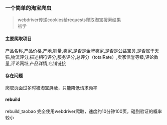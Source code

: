 ### 一个简单的淘宝爬虫
> webdriver传递cookies给requests爬取淘宝搜索结果  
> 初学
#### 主要爬取项目  
产品名称,产品价格,产地,销量,卖家,是否是金牌卖家,是否是公益宝贝,是否属于天猫,物流评分,描述相符评分,服务评分,总评分（totalRate）,卖家信誉等级,评论数量,评论网址,产品详情,店铺链接


#### 存在问题
爬取页面过多时被淘宝屏蔽，只能降低请求频率  

#### rebuild
rebuild_taobao 完全使用webdriver爬取，速度约10分钟100页，碰到验证的概率较小
